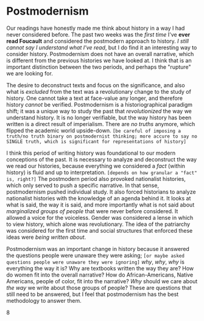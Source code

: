 # Postmodernism 

Our readings have honestly made me think about history in a way I had never considered before.  The past two weeks was the *first time* I've **ever read Foucault** and considered the postmodern approach to history. *I still cannot say I understand what I've read*, but I do find it an interesting way to consider history. Postmodernism does not have an overall narrative, which is different from the previous histories we have looked at. I think that is an important distinction between the two periods, and perhaps the "rupture" we are looking for. 

The desire to deconstruct texts and focus on the significance, and also what is *excluded* from the text was a revolutionary change to the study of history. One cannot take a text at face-value any longer, and therefore history *cannot* be verified. Postmodernism is a historiographical paradigm shift; it was a unique way to study the past that *revolutionized* the way we understand history. It is no longer verifiable,  but the way history has been written is a direct result of imperialism. There are *no truths* anymore, which flipped the academic world upside-down. `[be careful of imposing a truth/no truth binary on postmodernist thinking; more accure to say no SINGLE truth, which is significant for representations of history]`

I think this period of writing history was foundational to our modern conceptions of the past. It is necessary to analyze and deconstruct the way we read our histories, because everything we considered a *fact* (within history) is fluid and up to interpretation. `[depends on how granular a "fact" is, right?]` The postmodern period also provoked nationalist histories, which only served to push a specific narrative. In that sense, postmodernism pushed individual study. It also forced historians to analyze nationalist histories with the knowledge of an agenda behind it. It looks at what is said, the way it is said, and more importantly what is not said about *marginalized groups of people* that were never before considered. It allowed a voice for the voiceless. Gender was considered a lense in which to view history, which alone was revolutionary. The idea of the patriarchy was considered for the first time and social structures that enforced these ideas were *being written about*. 

Postmodernism was an important change in history because it answered the questions people were unaware they were asking; `[or maybe asked questions people were unaware they were ignoring]` *why*, *why*, *why* is everything the way it is? Why are textbooks written the way they are? How do women fit into the overall narrative? How do African-Americans, Native Americans, people of color, fit into the narrative? *Why* should we care about *the way* we write about those groups of people? 
These are questions that still need to be answered, but I feel that postmodernism has the best methodology to answer them. 

8
